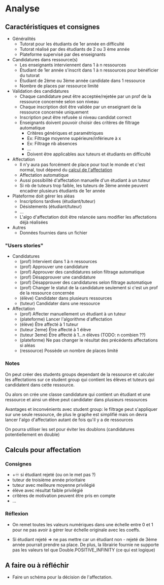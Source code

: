 # Analyse

## Caractéristiques et consignes

- Généralités
  - Tutorat pour les étudiants de 1er année en difficulté
  - Tutorat réalisé par des étudiants de 2 ou 3 ème année
  - Plateforme supervisé par des enseignants
- Candidatures dans ressource(s)
  - Les enseignants interviennent dans 1 à n ressources
  - Étudiant de 1er année s'inscrit dans 1 à n ressources pour bénéficier du tutorat
  - Étudiant de 2ème ou 3ème année candidate dans 1 ressource
  - Nombre de places par ressource limité
- Validation des candidatures
  - Chaque candidature peut être acceptée/rejetée par un prof de la ressource concernée selon son niveau
  - Chaque inscription doit être validée par un enseignant de la ressource concernée uniquement
  - Inscription peut être refusée si niveau candidat correct
  - Enseignants doivent pouvoir choisir des critères de filtrage automatique
    - Critères génériques et paramétriques
    - Ex: Filtrage moyenne supérieure/inférieure à x
    - Ex: Filtrage nb absences
    - ...
    - Doivent être applicables aux tuteurs et étudiants en difficulté
- Affectation
  - Il n'y aura pas forcément de place pour tout le monde et c'est normal, tout dépend du [calcul de l'affectation](#calculs-pour-affectation)
  - Affectation automatique
  - Aussi possibilité d'affectation manuelle d'un étudiant à un tuteur
  - Si nb de tuteurs trop faible, les tuteurs de 3ème année peuvent encadrer plusieurs étudiants de 1er année
- Plateforme doit gérer les aléas
  - Inscriptions tardives (étudiant/tuteur)
  - Désistements (étudiant/tuteur)
  - ...
  - L'algo d'affectation doit être relancée sans modifier les affectations déjà réalisées
- Autres
  - Données fournies dans un fichier

### "Users stories"

- Candidatures
  - (prof) Intervient dans 1 à n ressources
  - (prof) Approuver une candidature
  - (prof) Approuver des candidatures selon filtrage automatique
  - (prof) Désapprouver une candidature
  - (prof) Désapprouver des candidatures selon filtrage automatique
  - (prof) Changer le statut de la candidature seulement si c'est un prof de la ressource concernée
  - (élève) Candidater dans plusieurs ressources
  - (tuteur) Candidater dans une ressource
- Affectation
  - (prof) Affecter manuellement un étudiant à un tuteur
  - (plateforme) Lancer l'algorithme d'affectation
  - (élève) Être affecté à 1 tuteur
  - (tuteur 2eme) Être affecté à 1 élève
  - (tuteur 3eme) Être affecté à 1...n élèves (TODO: n combien ??)
  - (plateforme) Ne pas changer le résultat des précédents affectations si aléas
  - (ressource) Possède un nombre de places limité

### Notes

On peut créer des students groups dependant de la ressource et calculer les affectations sur ce student group qui contient les élèves et tuteurs qui candidatent dans cette ressource.

Ou alors on crée une classe candidature qui contient un étudiant et une ressource et ainsi un élève peut candidater dans plusieurs ressources

Avantages et inconvénients avec student group: le filtrage peut s'appliquer sur une seule ressource, de plus le graphe est simplifié mais on devra lancer l'algo d'affectation autant de fois qu'il y a de ressources

On pourra utiliser les set pour éviter les doublons (candidatures potentiellement en double)

## Calculs pour affectation

### Consignes

- +♾ si étudiant rejeté (ou on le met pas ?)
- tuteur de troisième année prioritaire
- tuteur avec meilleure moyenne privilégié
- élève avec résultat faible privilégié
- critères de motivation peuvent être pris en compte
- ...

### Réflexion

- On remet toutes les valeurs numériques dans une échelle entre 0 et 1 pour ne pas avoir à gérer leur échelle originale avec les coeffs.

- Si étudiant rejeté => ne pas mettre car un étudiant non - rejeté de 3ème année pourrait prendre sa place. De plus, la librairie fournie ne supporte pas les valeurs tel que Double.POSITIVE_INFINITY (ce qui est logique)

## A faire ou à réfléchir

- Faire un schéma pour la décision de l'affectation.